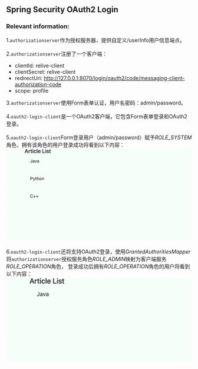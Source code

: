 ## Spring Security OAuth2 Login

### Relevant information:
1.`authorizationserver`作为授权服务器，提供自定义/userInfo用户信息端点。
<br><br>
2.`authorizationserver`注册了一个客户端：
- clientId: relive-client
- clientSecret: relive-client
- redirectUri: http://127.0.0.1:8070/login/oauth2/code/messaging-client-authorization-code
- scope: profile

3.`authorizationserver`使用Form表单认证，用户名密码：admin/password。
<br><br>
4.`oauth2-login-client`是一个OAuth2客户端，它包含Form表单登录和OAuth2登录。
<br><br>
5.`oauth2-login-client`Form登录用户（admin/password）赋予*ROLE_SYSTEM*角色，拥有该角色的用户登录成功将看到以下内容：
![](./images/form.png)
<br><br>
6.`oauth2-login-client`还将支持OAuth2登录，使用*GrantedAuthoritiesMapper*将`authorizationserver`授权服务角色*ROLE_ADMIN*映射为客户端服务*ROLE_OPERATION*角色，
登录成功后拥有*ROLE_OPERATION*角色的用户将看到以下内容：
![](./images/oauth2-login.png)
